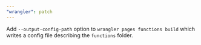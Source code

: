```yaml
---
"wrangler": patch
---
```


Add `--output-config-path` option to `wrangler pages functions build` which writes a config file describing the `functions` folder.

